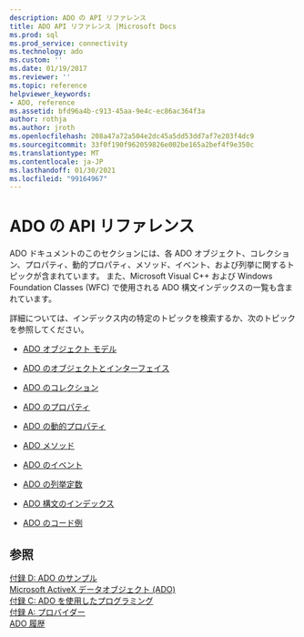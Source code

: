 ```yaml
---
description: ADO の API リファレンス
title: ADO API リファレンス |Microsoft Docs
ms.prod: sql
ms.prod_service: connectivity
ms.technology: ado
ms.custom: ''
ms.date: 01/19/2017
ms.reviewer: ''
ms.topic: reference
helpviewer_keywords:
- ADO, reference
ms.assetid: bfd96a4b-c913-45aa-9e4c-ec86ac364f3a
author: rothja
ms.author: jroth
ms.openlocfilehash: 208a47a72a504e2dc45a5dd53dd7af7e203f4dc9
ms.sourcegitcommit: 33f0f190f962059826e002be165a2bef4f9e350c
ms.translationtype: MT
ms.contentlocale: ja-JP
ms.lasthandoff: 01/30/2021
ms.locfileid: "99164967"
---
```

# <a name="ado-api-reference"></a>ADO の API リファレンス
ADO ドキュメントのこのセクションには、各 ADO オブジェクト、コレクション、プロパティ、動的プロパティ、メソッド、イベント、および列挙に関するトピックが含まれています。 また、Microsoft Visual C++ および Windows Foundation Classes (WFC) で使用される ADO 構文インデックスの一覧も含まれています。  
  
 詳細については、インデックス内の特定のトピックを検索するか、次のトピックを参照してください。  
  
-   [ADO オブジェクト モデル](./ado-object-model.md)  
  
-   [ADO のオブジェクトとインターフェイス](./ado-objects-and-interfaces.md)  
  
-   [ADO のコレクション](./ado-collections.md)  
  
-   [ADO のプロパティ](./ado-properties.md)  
  
-   [ADO の動的プロパティ](./ado-dynamic-properties.md)  
  
-   [ADO メソッド](./ado-methods.md)  
  
-   [ADO のイベント](./ado-events.md)  
  
-   [ADO の列挙定数](./ado-enumerated-constants.md)  
  
-   [ADO 構文のインデックス](./ado-syntax-indexes.md)  
  
-   [ADO のコード例](./ado-code-examples.md)  
  
## <a name="see-also"></a>参照  
 [付録 D: ADO のサンプル](../../guide/appendixes/appendix-d-ado-samples.md)   
 [Microsoft ActiveX データオブジェクト (ADO)](../../microsoft-activex-data-objects-ado.md)   
 [付録 C: ADO を使用したプログラミング](../../guide/appendixes/appendix-c-programming-with-ado.md)   
 [付録 A: プロバイダー](../../guide/appendixes/appendix-a-providers.md)   
 [ADO 履歴](../../guide/ado-history.md)